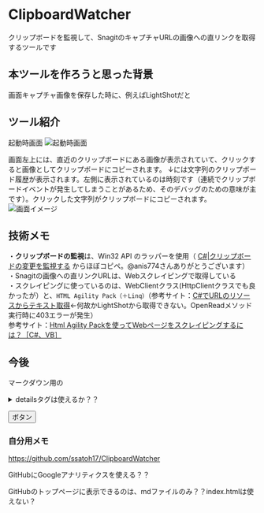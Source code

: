 # ClipboardWatcher
クリップボードを監視して、SnagitのキャプチャURLの画像への直リンクを取得するツールです


## 本ツールを作ろうと思った背景
画面キャプチャ画像を保存した時に、例えばLightShotだと

## ツール紹介

起動時画面
![起動時画面](https://content.screencast.com/users/ssatoh17/folders/Default/media/b73a589e-a213-488c-a7aa-c4047b7f3af4/08.03.2017-22.51.png "起動時画面")

画面左上には、直近のクリップボードにある画像が表示されていて、クリックすると画像としてクリップボードにコピーされます。
↓には文字列のクリップボード履歴が表示されます。左側に表示されているのは時刻です（連続でクリップボードイベントが発生してしまうことがあるため、そのデバッグのための意味が主です）。クリックした文字列がクリップボードにコピーされます。
![画面イメージ](https://content.screencast.com/users/ssatoh17/folders/Default/media/7eabcce3-234e-41c4-9734-b2659ef5c99b/08.03.2017-22.54.png "画面イメージ")


## 技術メモ

・**クリップボードの監視**は、Win32 API のラッパーを使用（ [C#|クリップボードの変更を監視する](http://anis774.net/codevault/clipboardwatcher.html) からほぼコピペ。‎@anis774さんありがとうございます）<br>
・Snagitの画像への直リンクURLは、Webスクレイピングで取得している<br>
・スクレイピングに使っているのは、WebClientクラス(HttpClientクラスでも良かったが）と、`HTML Agility Pack（＋Linq）`（参考サイト：[C#でURLのリソースからテキスト取得](http://www.katch.ne.jp/~h-inoue/tips/cs/0001.html)←何故かLightShotから取得できない。OpenReadメソッド実行時に403エラーが発生）<br>
参考サイト：[Html Agility Packを使ってWebページをスクレイピングするには？［C#、VB］](http://www.atmarkit.co.jp/ait/articles/1501/27/news140.html)


## 今後
マークダウン用の

<details><summary>detailsタグは使えるか？？</summary>htmlタグは使えるが、サービス側で制限している可能性もあり</details>

<button onclick="alert('hello!');">ボタン</button>

### 自分用メモ
https://github.com/ssatoh17/ClipboardWatcher

GitHubにGoogleアナリティクスを使える？？

GitHubのトップページに表示できるのは、mdファイルのみ？？index.htmlは使えない？